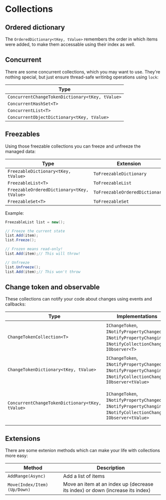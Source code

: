 # Collections

## Ordered dictionary

The `OrderedDictionary<tKey, tValue>` remembers the order in which items were added, to make them accessable using their index as well.

## Concurrent

There are some concurrent collections, which you may want to use. They're nothing special, but just ensure thread-safe writinbg operations using `lock`:

| Type |
| ---- |
| `ConcurrentChangeTokenDictionary<tKey, tValue>` |
| `ConcurrentHashSet<T>` |
| `ConcurrentList<T>` |
| `ConcurrentObjectDictionary<tKey, tValue>` |

## Freezables

Using those freezable collections you can freeze and unfreeze the managed data:

| Type | Extension | Freezing method |
| ---- | --------- | --------------- |
| `FreezableDictionary<tKey, tValue>` | `ToFreezableDictionary` | `FrozenDictionary<tKey, tValue>` |
| `FreezableList<T>` | `ToFreezableList` | `ImmutableArray<T>` |
| `FreezableOrderedDictionary<tKey, tValue>` | `ToFreezableOrderedDictionary` | `ImmutableArray<KeyValuePair<tKey, tValue>>` |
| `FreezableSet<T>` | `ToFreezableSet` | `FrozenSet<T>` |

Example:

```cs
FreezableList list = new();

// Freeze the current state
list.Add(item);
list.Freeze();

// Frozen means read-only!
list.Add(item);// This will throw!

// Unfreeze
list.Unfreeze();
list.Add(item);// This won't throw
```

## Change token and observable

These collections can notify your code about changes using events and callbacks:

| Type | Implementations | Description |
| ---- | --------------- | ----------- |
| `ChangeTokenCollection<T>` | `IChangeToken`, `INotifyPropertyChanged`, `INotifyPropertyChanging`, `INotifyCollectionChanged`, `IObserver<T>` | Item observing change token collection |
| `ChangeTokenDictionary<tKey, tValue>` | `IChangeToken`, `INotifyPropertyChanged`, `INotifyPropertyChanging`, `INotifyCollectionChanged`, `IObserver<tValue>` | Value observing change token dictionary |
| `ConcurrentChangeTokenDictionary<tKey, tValue>` | `IChangeToken`, `INotifyPropertyChanged`, `INotifyPropertyChanging`, `INotifyCollectionChanged`, `IObserver<tValue>` | Concurrent value observing change token dictionary |

## Extensions

There are some extenion methods which can make your life with collections more easy:

| Method | Description |
| ------ | ----------- |
| `AddRange(Async)` | Add a list of items |
| `Move(Index/Item)(Up/Down)` | Move an item at an index up (decrease its index) or down (increase its index) |
